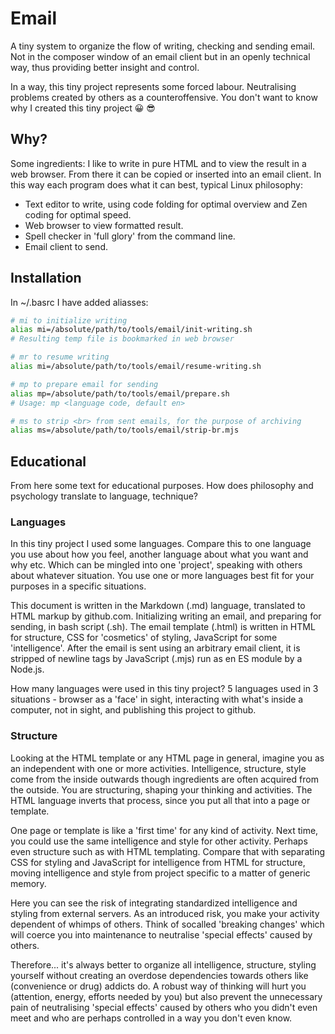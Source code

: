 # Email

A tiny system to organize the flow of writing, checking and sending email. Not in the composer window of an email client but in an openly technical way, thus providing better insight and control.

In a way, this tiny project represents some forced labour. Neutralising problems created by others as a counteroffensive. You don't want to know why I created this tiny project 😀 😎


## Why?

Some ingredients: I like to write in pure HTML and to view the result in a web browser. From there it can be copied or inserted into an email client. In this way each program does what it can best, typical Linux philosophy:
+ Text editor to write, using code folding for optimal overview and Zen coding for optimal speed.
+ Web browser to view formatted result.
+ Spell checker in 'full glory' from the command line.
+ Email client to send.


## Installation

In ~/.basrc I have added aliasses:

```bash
# mi to initialize writing
alias mi=/absolute/path/to/tools/email/init-writing.sh
# Resulting temp file is bookmarked in web browser

# mr to resume writing
alias mi=/absolute/path/to/tools/email/resume-writing.sh

# mp to prepare email for sending
alias mp=/absolute/path/to/tools/email/prepare.sh
# Usage: mp <language code, default en>

# ms to strip <br> from sent emails, for the purpose of archiving
alias ms=/absolute/path/to/tools/email/strip-br.mjs
```


## Educational

From here some text for educational purposes. How does philosophy and psychology translate to language, technique?


### Languages

In this tiny project I used some languages. Compare this to one language you use about how you feel, another language about what you want and why etc. Which can be mingled into one 'project', speaking with others about whatever situation. You use one or more languages best fit for your purposes in a specific situations.

This document is written in the Markdown (.md) language, translated to HTML markup by github.com. Initializing writing an email, and preparing for sending, in bash script (.sh). The email template (.html) is written in HTML for structure, CSS for 'cosmetics' of styling, JavaScript for some 'intelligence'. After the email is sent using an arbitrary email client, it is stripped of newline tags by JavaScript (.mjs) run as en ES module by a Node.js.

How many languages were used in this tiny project? 5 languages used in 3 situations - browser as a 'face' in sight, interacting with what's inside a computer, not in sight, and publishing this project to github.


### Structure

Looking at the HTML template or any HTML page in general, imagine you as an independent with one or more activities. Intelligence, structure, style come from the inside outwards though ingredients are often acquired from the outside. You are structuring, shaping your thinking and activities. The HTML language inverts that process, since you put all that into a page or template.

One page or template is like a 'first time' for any kind of activity. Next time, you could use the same intelligence and style for other activity. Perhaps even structure such as with HTML templating. Compare that with separating CSS for styling and JavaScript for intelligence from HTML for structure, moving intelligence and style from project specific to a matter of generic memory.

Here you can see the risk of integrating standardized intelligence and styling from external servers. As an introduced risk, you make your activity dependent of whimps of others. Think of socalled 'breaking changes' which will coerce you into maintenance to neutralise 'special effects' caused by others.

Therefore... it's always better to organize all intelligence, structure, styling yourself without creating an overdose dependencies towards others like (convenience or drug) addicts do. A robust way of thinking will hurt you (attention, energy, efforts needed by you) but also prevent the unnecessary pain of neutralising 'special effects' caused by others who you didn't even meet and who are perhaps controlled in a way you don't even know.

